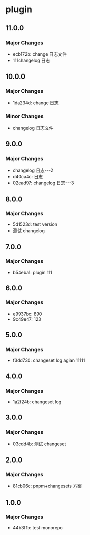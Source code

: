 # plugin

## 11.0.0

### Major Changes

- ecb172b: change 日志文件
- 111changelog 日志

## 10.0.0

### Major Changes

- 1da234d: change 日志

### Minor Changes

- changelog 日志文件

## 9.0.0

### Major Changes

- changelog 日志---2
- d40ca4c: 日志
- 02ead97: changelog 日志---3

## 8.0.0

### Major Changes

- 5d1523d: test version
- 测试 changelog

## 7.0.0

### Major Changes

- b54eba1: plugin 111

## 6.0.0

### Major Changes

- e9937bc: 890
- 9c49e47: 123

## 5.0.0

### Major Changes

- f3dd730: changeset log agian 11111

## 4.0.0

### Major Changes

- 1a2f24b: changeset log

## 3.0.0

### Major Changes

- 03cdd4b: 测试 changeset

## 2.0.0

### Major Changes

- 81cb06c: pnpm+changesets 方案

## 1.0.0

### Major Changes

- 44b3f1b: test monorepo
